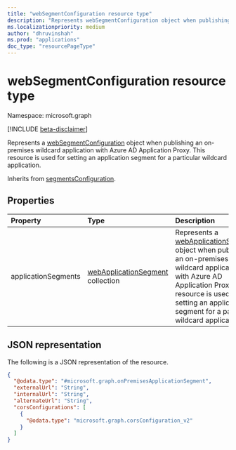 ```yaml
---
title: "webSegmentConfiguration resource type"
description: "Represents webSegmentConfiguration object when publishing an on-premises wildcard application with Azure AD Application Proxy."
ms.localizationpriority: medium
author: "dhruvinshah"
ms.prod: "applications"
doc_type: "resourcePageType"
---
```


# webSegmentConfiguration resource type

Namespace: microsoft.graph

[!INCLUDE [beta-disclaimer](../../includes/beta-disclaimer.md)]

Represents a [webSegmentConfiguration](webSegmentConfiguration.md) object when publishing an on-premises wildcard application with Azure AD Application Proxy. This resource is used for setting an application segment for a particular wildcard application.

Inherits from [segmentsConfiguration](segmentsConfiguration.md).

## Properties

| Property     | Type        | Description |
|:-------------|:------------|:------------|
|applicationSegments|[webApplicationSegment](webApplicationSegment.md) collection|Represents a [webApplicationSegment](webApplicationSegment.md) object when publishing an on-premises wildcard application with Azure AD Application Proxy. This resource is used for setting an application segment for a particular wildcard application.|


## JSON representation

The following is a JSON representation of the resource.
<!-- {
  "blockType": "resource",
  "@odata.type": "microsoft.graph.onPremisesApplicationSegment"
}
-->
``` json
{
  "@odata.type": "#microsoft.graph.onPremisesApplicationSegment",
  "externalUrl": "String",
  "internalUrl": "String",
  "alternateUrl": "String",
  "corsConfigurations": [
    {
      "@odata.type": "microsoft.graph.corsConfiguration_v2"
    }
  ]
}
```

